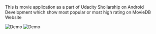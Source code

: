 This is movie application as a part of Udacity Shollarship on Android Development which show most popular or most high rating on MovieDB Website

<img alt="Demo" src="http://imgur.com/ikTczyR.png" /> <img alt="Demo" src="http://imgur.com/cYwB7Il.png" />

